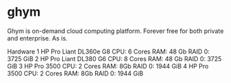 # ghym
Ghym is on-demand cloud computing platform. Forever free for both private and enterprise. As is.

Hardware
1 HP Pro Liant DL360e G8
 CPU: 6 Cores
 RAM: 48 Gb
 RAID 0: 3725 GiB
2 HP Pro Liant DL380 G6
 CPU: 8 Cores
 RAM: 48 Gb
 RAID 0: 3725 GiB
3 HP Pro 3500
 CPU: 2 Cores
 RAM: 8Gb
 RAID 0: 1944 GiB
4 HP Pro 3500
 CPU: 2 Cores
 RAM: 8Gb
 RAID 0: 1944 GiB
